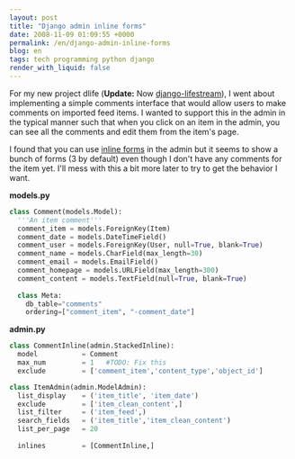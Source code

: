 ```yaml
---
layout: post
title: "Django admin inline forms"
date: 2008-11-09 01:09:55 +0000
permalink: /en/django-admin-inline-forms
blog: en
tags: tech programming python django
render_with_liquid: false
---
```


For my new project dlife (**Update:** Now
[django-lifestream](http://bitbucket.org/IanLewis/django-lifestream/)), I went
about implementing a simple comments interface that would allow users to make
comments on imported feed items. I wanted to support this in the admin in the
typical manner such that when you click on an item in the admin, you can see
all the comments and edit them from the item's page.

I found that you can use [inline
forms](http://docs.djangoproject.com/en/dev/ref/contrib/admin/#inlinemodeladmin-objects)
in the admin but it seems to show a bunch of forms (3 by default) even though I
don't have any comments for the item yet. I'll mess with this a bit more later
to try to get the behavior I want.

**models.py**

```python
class Comment(models.Model):
  '''An item comment'''
  comment_item = models.ForeignKey(Item)
  comment_date = models.DateTimeField()
  comment_user = models.ForeignKey(User, null=True, blank=True)
  comment_name = models.CharField(max_length=30)
  comment_email = models.EmailField()
  comment_homepage = models.URLField(max_length=300)
  comment_content = models.TextField(null=True, blank=True)
 
  class Meta:
    db_table="comments"
    ordering=["comment_item", "-comment_date"]
```

**admin.py**

```python
class CommentInline(admin.StackedInline):
  model           = Comment
  max_num         = 1   #TODO: Fix this
  exclude         = ['comment_item','content_type','object_id']

class ItemAdmin(admin.ModelAdmin):
  list_display    = ('item_title', 'item_date')
  exclude         = ['item_clean_content',]
  list_filter     = ('item_feed',)
  search_fields   = ('item_title','item_clean_content')
  list_per_page   = 20
 
  inlines         = [CommentInline,]
```

